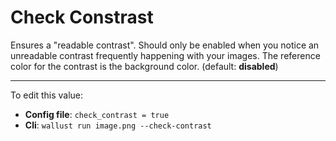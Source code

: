 # Check Constrast

Ensures a "readable contrast".
Should only be enabled when you notice an unreadable contrast frequently
happening with your images. The reference color for the contrast is the
background color. (default: **disabled**)

<hr>

To edit this value:
- **Config file**: `check_contrast = true`
- **Cli**: `wallust run image.png --check-contrast`
